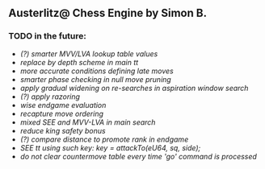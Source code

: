 ## Austerlitz@ Chess Engine by Simon B.

### TODO in the future:

- *(?) smarter MVV/LVA lookup table values*
- *replace by depth scheme in main tt*
- *more accurate conditions defining late moves*
- *smarter phase checking in null move pruning*
- *apply gradual widening on re-searches in aspiration window search*
- *(?) apply razoring*
- *wise endgame evaluation*
- *recapture move ordering*
- *mixed SEE and MVV-LVA in main search*
- *reduce king safety bonus*
- *(?) compare distance to promote rank in endgame*
- *SEE tt using such key: key = attackTo(eU64, sq, side);*
- *do not clear countermove table every time 'go' command is processed*

